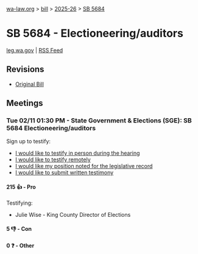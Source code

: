 [wa-law.org](/) > [bill](/bill/) > [2025-26](/bill/2025-26/) > [SB 5684](/bill/2025-26/sb/5684/)

# SB 5684 - Electioneering/auditors
[leg.wa.gov](https://app.leg.wa.gov/billsummary?BillNumber=5684&Year=2025&Initiative=false) | [RSS Feed](./rss.xml)

## Revisions
* [Original Bill](1/)

## Meetings
### Tue 02/11 01:30 PM - State Government & Elections (SGE): SB 5684 Electioneering/auditors
Sign up to testify:
* [I would like to testify in person during the hearing](https://app.leg.wa.gov/csi/Testifier/Add?chamber=House&mId=32741&aId=163680&caId=25725&tId=1)
* [I would like to testify remotely](https://app.leg.wa.gov/csi/Testifier/Add?chamber=House&mId=32741&aId=163680&caId=25725&tId=2)
* [I would like my position noted for the legislative record](https://app.leg.wa.gov/csi/Testifier/Add?chamber=House&mId=32741&aId=163680&caId=25725&tId=3)
* [I would like to submit written testimony](https://app.leg.wa.gov/csi/Testifier/Add?chamber=House&mId=32741&aId=163680&caId=25725&tId=4)

#### 215 👍 - Pro
Testifying:
* Julie Wise - King County Director of Elections

#### 5 👎 - Con

#### 0 ❓ - Other
